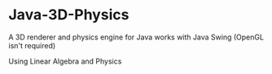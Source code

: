 # Java-3D-Physics
A 3D renderer and physics engine for Java
works with Java Swing (OpenGL isn't required)

Using Linear Algebra and Physics


